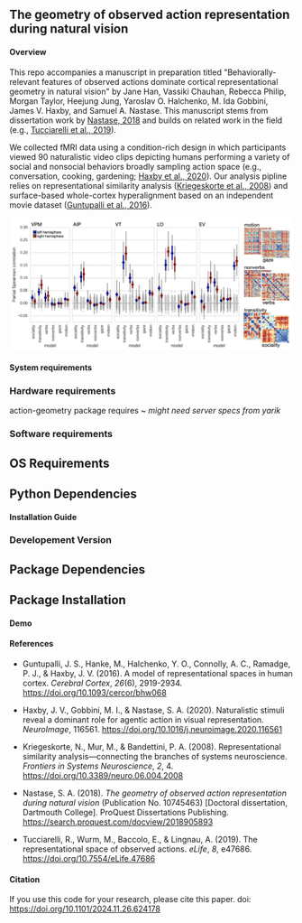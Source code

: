 ## The geometry of observed action representation during natural vision

#### Overview 
This repo accompanies a manuscript in preparation titled "Behaviorally-relevant features of observed actions dominate cortical representational geometry in natural vision" by Jane Han, Vassiki Chauhan, Rebecca Philip, Morgan Taylor, Heejung Jung, Yaroslav O. Halchenko, M. Ida Gobbini, James V. Haxby, and Samuel A. Nastase. This manuscript stems from dissertation work by [Nastase, 2018](https://search.proquest.com/docview/2018905893) and builds on related work in the field (e.g., [Tucciarelli et al., 2019](https://doi.org/10.7554/eLife.47686)). 

We collected fMRI data using a condition-rich design in which participants viewed 90 naturalistic video clips depicting humans performing a variety of social and nonsocial behaviors broadly sampling action space (e.g., conversation, cooking, gardening; [Haxby et al., 2020](https://doi.org/10.1016/j.neuroimage.2020.116561)). Our analysis pipline relies on representational similarity analysis ([Kriegeskorte et al., 2008](https://doi.org/10.3389/neuro.06.004.2008)) and surface-based whole-cortex hyperalignment based on an independent movie dataset ([Guntupalli et al., 2016](https://doi.org/10.1093/cercor/bhw068)).

![Alt text](./figure_github.png?raw=true&s=100 "Model evaluation")

#### System requirements
### Hardware requirements
action-geometry package requires ~
*might need server specs from yarik*
### Software requirements
## OS Requirements
## Python Dependencies

#### Installation Guide
### Developement Version
## Package Dependencies
## Package Installation

#### Demo


#### References

* Guntupalli, J. S., Hanke, M., Halchenko, Y. O., Connolly, A. C., Ramadge, P. J., & Haxby, J. V. (2016). A model of representational spaces in human cortex. *Cerebral Cortex*, *26*(6), 2919-2934. https://doi.org/10.1093/cercor/bhw068

* Haxby, J. V., Gobbini, M. I., & Nastase, S. A. (2020). Naturalistic stimuli reveal a dominant role for agentic action in visual representation. *NeuroImage*, 116561. https://doi.org/10.1016/j.neuroimage.2020.116561

* Kriegeskorte, N., Mur, M., & Bandettini, P. A. (2008). Representational similarity analysis&mdash;connecting the branches of systems neuroscience. *Frontiers in Systems Neuroscience*, *2*, 4. https://doi.org/10.3389/neuro.06.004.2008

* Nastase, S. A. (2018). *The geometry of observed action representation during natural vision* (Publication No. 10745463) [Doctoral dissertation, Dartmouth College]. ProQuest Dissertations Publishing. https://search.proquest.com/docview/2018905893

* Tucciarelli, R., Wurm, M., Baccolo, E., & Lingnau, A. (2019). The representational space of observed actions. *eLife*, *8*, e47686. https://doi.org/10.7554/eLife.47686


#### Citation
If you use this code for your research, please cite this paper.
doi: https://doi.org/10.1101/2024.11.26.624178
